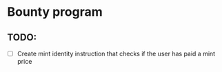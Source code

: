# Bounty program

## TODO:

- [ ] Create mint identity instruction that checks if the user has paid a mint price
